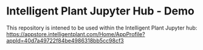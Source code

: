 # Intelligent Plant Jupyter Hub - Demo

This repository is intened to be used within the Intelligent Plant Jupyter hub: https://appstore.intelligentplant.com/Home/AppProfile?appId=40d7a49722f84be4986318bb5cc98cf3

